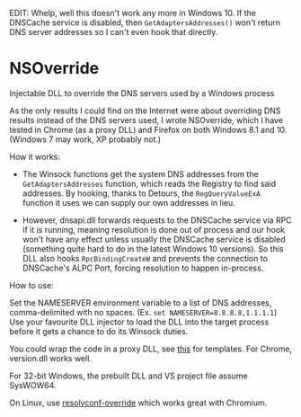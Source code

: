 EDIT: Whelp, well this doesn't work any more in Windows 10. If the DNSCache service is disabled, then `GetAdaptersAddresses()` won't return DNS server addresses so I can't even hook that directly.

# NSOverride
Injectable DLL to override the DNS servers used by a Windows process

As the only results I could find on the Internet were about overriding DNS results instead of the DNS servers used, I wrote NSOverride, which I have tested in Chrome (as a proxy DLL) and Firefox on both Windows 8.1 and 10. (Windows 7 may work, XP probably not.)

How it works:

* The Winsock functions get the system DNS addresses from the `GetAdaptersAddresses` function, which reads the Registry to find said addresses. By hooking, thanks to Detours, the `RegQueryValueExA` function it uses we can supply our own addresses in lieu.

* However, dnsapi.dll forwards requests to the DNSCache service via RPC if it is running, meaning resolution is done out of process and our hook won't have any effect unless usually the DNSCache service is disabled (something quite hard to do in the latest Windows 10 versions). So this DLL also hooks `RpcBindingCreateW` and prevents the connection to DNSCache's ALPC Port, forcing resolution to happen in-process.

How to use:

Set the NAMESERVER environment variable to a list of DNS addresses, comma-delimited with no spaces. (Ex. `set NAMESERVER=8.8.8.8,1.1.1.1`)
Use your favourite DLL injector to load the DLL into the target process before it gets a chance to do its Winsock duties.

You could wrap the code in a proxy DLL, see [this](https://github.com/zeffy/proxydll_template) for templates. For Chrome, version.dll works well.

For 32-bit Windows, the prebuilt DLL and VS project file assume SysWOW64. 

On Linux, use [resolvconf-override](https://github.com/hadess/resolvconf-override) which works great with Chromium.
